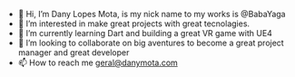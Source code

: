 - 👋 Hi, I’m Dany Lopes Mota, is my nick name to my works is @BabaYaga
- 👀 I’m interested in make great projects with great tecnolagies. 
- 🌱 I’m currently learning Dart and building a great VR game with UE4 
- 💞️ I’m looking to collaborate on big aventures to become a great project manager and great developer
- 📫 How to reach me geral@danymota.com

<!---
MonsterOfCode/MonsterOfCode is a ✨ special ✨ repository because its `README.md` (this file) appears on your GitHub profile.
You can click the Preview link to take a look at your changes.
--->
